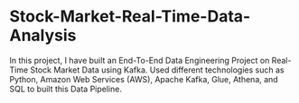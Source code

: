 # Stock-Market-Real-Time-Data-Analysis
In this project, I have built an End-To-End Data Engineering Project on Real-Time Stock Market Data using Kafka. Used different technologies such as Python, Amazon Web Services (AWS), Apache Kafka, Glue, Athena, and SQL to built this Data Pipeline.
